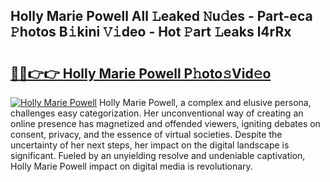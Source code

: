 ## Holly Marie Powell All 𝙻eaked 𝙽u𝚍es - Part-eca 𝙿hotos B𝚒kini 𝚅𝚒deo - Hot 𝙿art 𝙻eaks l4rRx

# <h2><a href="http://ld1rg6q.urlbe.top/?page=Holly+Marie+Powell">🔗🔗👉👉 Holly Marie Powell P𝚑oto𝚜Vid𝚎o</a></h2>

[![Holly Marie Powell](https://i.imgur.com/eBuTRDB.gif)](http://ld1rg6q.urlbe.top/?page=Holly+Marie+Powell)
Holly Marie Powell, a complex and elusive persona, challenges easy categorization. Her unconventional way of creating an online presence has magnetized and offended viewers, igniting debates on consent, privacy, and the essence of virtual societies. Despite the uncertainty of her next steps, her impact on the digital landscape is significant. Fueled by an unyielding resolve and undeniable captivation, Holly Marie Powell impact on digital media is revolutionary.

